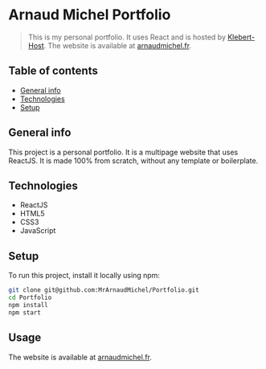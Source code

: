 # Arnaud Michel Portfolio

> This is my personal portfolio. It uses React and is hosted by [Klebert-Host](https://klebert-host.herokuapp.com/).
> The website is available at [arnaudmichel.fr](https://arnaudmichel.fr/).

## Table of contents
- [General info](#general-info)
- [Technologies](#technologies)
- [Setup](#setup)

## General info

This project is a personal portfolio. It is a multipage website that uses ReactJS. It is made 100% from scratch, without any template or boilerplate.

## Technologies
- ReactJS
- HTML5
- CSS3
- JavaScript

## Setup
To run this project, install it locally using npm:

```bash
git clone git@github.com:MrArnaudMichel/Portfolio.git
cd Portfolio
npm install
npm start
```

## Usage

The website is available at [arnaudmichel.fr](https://arnaudmichel.fr/).